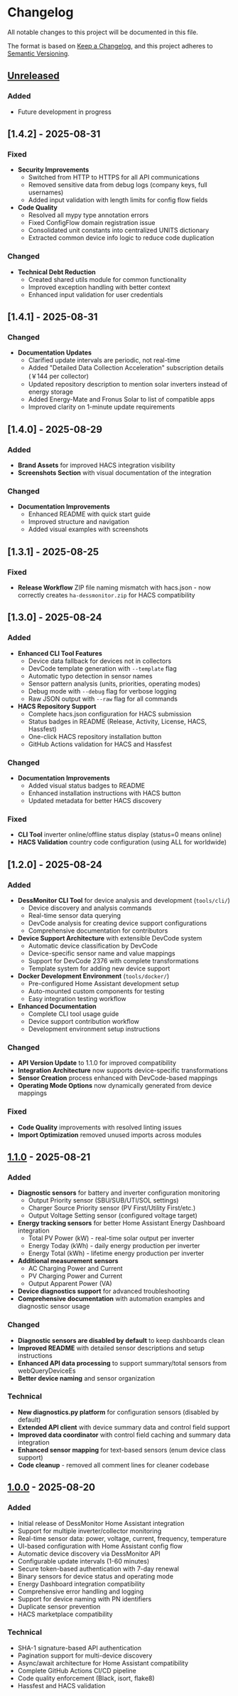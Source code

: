 # Changelog

All notable changes to this project will be documented in this file.

The format is based on [Keep a Changelog](https://keepachangelog.com/en/1.0.0/),
and this project adheres to [Semantic Versioning](https://semver.org/spec/v2.0.0.html).

## [Unreleased]

### Added
- Future development in progress

## [1.4.2] - 2025-08-31

### Fixed
- **Security Improvements**
  - Switched from HTTP to HTTPS for all API communications
  - Removed sensitive data from debug logs (company keys, full usernames)
  - Added input validation with length limits for config flow fields
- **Code Quality**
  - Resolved all mypy type annotation errors
  - Fixed ConfigFlow domain registration issue
  - Consolidated unit constants into centralized UNITS dictionary
  - Extracted common device info logic to reduce code duplication

### Changed
- **Technical Debt Reduction**
  - Created shared utils module for common functionality
  - Improved exception handling with better context
  - Enhanced input validation for user credentials

## [1.4.1] - 2025-08-31

### Changed
- **Documentation Updates**
  - Clarified update intervals are periodic, not real-time
  - Added "Detailed Data Collection Acceleration" subscription details (￥144 per collector)
  - Updated repository description to mention solar inverters instead of energy storage
  - Added Energy-Mate and Fronus Solar to list of compatible apps
  - Improved clarity on 1-minute update requirements

## [1.4.0] - 2025-08-29

### Added
- **Brand Assets** for improved HACS integration visibility
- **Screenshots Section** with visual documentation of the integration

### Changed
- **Documentation Improvements**
  - Enhanced README with quick start guide
  - Improved structure and navigation
  - Added visual examples with screenshots

## [1.3.1] - 2025-08-25

### Fixed
- **Release Workflow** ZIP file naming mismatch with hacs.json - now correctly creates `ha-dessmonitor.zip` for HACS compatibility

## [1.3.0] - 2025-08-24

### Added
- **Enhanced CLI Tool Features**
  - Device data fallback for devices not in collectors
  - DevCode template generation with `--template` flag
  - Automatic typo detection in sensor names
  - Sensor pattern analysis (units, priorities, operating modes)
  - Debug mode with `--debug` flag for verbose logging
  - Raw JSON output with `--raw` flag for all commands
- **HACS Repository Support**
  - Complete hacs.json configuration for HACS submission
  - Status badges in README (Release, Activity, License, HACS, Hassfest)
  - One-click HACS repository installation button
  - GitHub Actions validation for HACS and Hassfest

### Changed
- **Documentation Improvements**
  - Added visual status badges to README
  - Enhanced installation instructions with HACS button
  - Updated metadata for better HACS discovery

### Fixed
- **CLI Tool** inverter online/offline status display (status=0 means online)
- **HACS Validation** country code configuration (using ALL for worldwide)

## [1.2.0] - 2025-08-24

### Added
- **DessMonitor CLI Tool** for device analysis and development (`tools/cli/`)
  - Device discovery and analysis commands
  - Real-time sensor data querying
  - DevCode analysis for creating device support configurations
  - Comprehensive documentation for contributors
- **Device Support Architecture** with extensible DevCode system
  - Automatic device classification by DevCode
  - Device-specific sensor name and value mappings
  - Support for DevCode 2376 with complete transformations
  - Template system for adding new device support
- **Docker Development Environment** (`tools/docker/`)
  - Pre-configured Home Assistant development setup
  - Auto-mounted custom components for testing
  - Easy integration testing workflow
- **Enhanced Documentation**
  - Complete CLI tool usage guide
  - Device support contribution workflow
  - Development environment setup instructions

### Changed
- **API Version Update** to 1.1.0 for improved compatibility
- **Integration Architecture** now supports device-specific transformations
- **Sensor Creation** process enhanced with DevCode-based mappings
- **Operating Mode Options** now dynamically generated from device mappings

### Fixed
- **Code Quality** improvements with resolved linting issues
- **Import Optimization** removed unused imports across modules

## [1.1.0] - 2025-08-21

### Added
- **Diagnostic sensors** for battery and inverter configuration monitoring
  - Output Priority sensor (SBU/SUB/UTI/SOL settings)
  - Charger Source Priority sensor (PV First/Utility First/etc.)
  - Output Voltage Setting sensor (configured voltage target)
- **Energy tracking sensors** for better Home Assistant Energy Dashboard integration
  - Total PV Power (kW) - real-time solar output per inverter
  - Energy Today (kWh) - daily energy production per inverter
  - Energy Total (kWh) - lifetime energy production per inverter
- **Additional measurement sensors**
  - AC Charging Power and Current
  - PV Charging Power and Current
  - Output Apparent Power (VA)
- **Device diagnostics support** for advanced troubleshooting
- **Comprehensive documentation** with automation examples and diagnostic sensor usage

### Changed
- **Diagnostic sensors are disabled by default** to keep dashboards clean
- **Improved README** with detailed sensor descriptions and setup instructions
- **Enhanced API data processing** to support summary/total sensors from webQueryDeviceEs
- **Better device naming** and sensor organization

### Technical
- **New diagnostics.py platform** for configuration sensors (disabled by default)
- **Extended API client** with device summary data and control field support
- **Improved data coordinator** with control field caching and summary data integration
- **Enhanced sensor mapping** for text-based sensors (enum device class support)
- **Code cleanup** - removed all comment lines for cleaner codebase

## [1.0.0] - 2025-08-20

### Added
- Initial release of DessMonitor Home Assistant integration
- Support for multiple inverter/collector monitoring
- Real-time sensor data: power, voltage, current, frequency, temperature
- UI-based configuration with Home Assistant config flow
- Automatic device discovery via DessMonitor API
- Configurable update intervals (1-60 minutes)
- Secure token-based authentication with 7-day renewal
- Binary sensors for device status and operating mode
- Energy Dashboard integration compatibility
- Comprehensive error handling and logging
- Support for device naming with PN identifiers
- Duplicate sensor prevention
- HACS marketplace compatibility

### Technical
- SHA-1 signature-based API authentication
- Pagination support for multi-device discovery
- Async/await architecture for Home Assistant compatibility
- Complete GitHub Actions CI/CD pipeline
- Code quality enforcement (Black, isort, flake8)
- Hassfest and HACS validation

[Unreleased]: https://github.com/andreas-glaser/ha-dessmonitor/compare/v1.1.0...HEAD
[1.1.0]: https://github.com/andreas-glaser/ha-dessmonitor/compare/v1.0.0...v1.1.0
[1.0.0]: https://github.com/andreas-glaser/ha-dessmonitor/releases/tag/v1.0.0